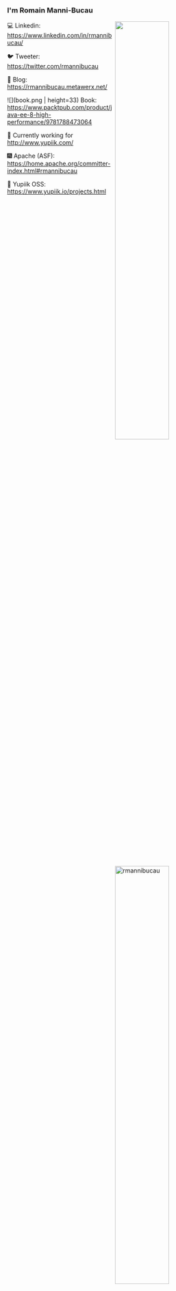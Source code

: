 ### I'm Romain Manni-Bucau

<img width="50%" align="right" src="https://github-readme-stats.vercel.app/api?username=rmannibucau&show_icons=true&theme=vue&hide_title=true&count_private=true" />
<img width="50%" style="margin:20px 0;" align="right" src="http://github-readme-streak-stats.herokuapp.com?user=rmannibucau" alt="rmannibucau" />

:computer: Linkedin: https://www.linkedin.com/in/rmannibucau/

:bird: Tweeter: https://twitter.com/rmannibucau

:pencil: Blog: https://rmannibucau.metawerx.net/

![](book.png | height=33)
Book: https://www.packtpub.com/product/java-ee-8-high-performance/9781788473064

:construction_worker: Currently working for http://www.yupiik.com/

:fireworks: Apache (ASF): https://home.apache.org/committer-index.html#rmannibucau

:sparkler: Yupiik OSS: https://www.yupiik.io/projects.html
